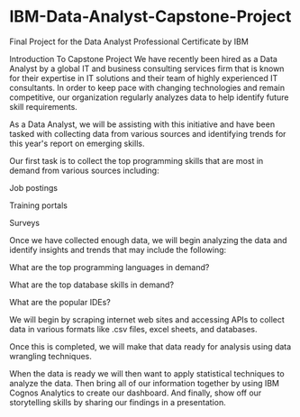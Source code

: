 # IBM-Data-Analyst-Capstone-Project
Final Project for the Data Analyst Professional Certificate by IBM


Introduction To Capstone Project
We have recently been hired as a Data Analyst by a global IT and business consulting services firm that is known for their expertise in IT solutions and their team of highly experienced IT consultants.  In order to keep pace with changing technologies and remain competitive, our organization regularly analyzes data to help identify future skill requirements. 

As a Data Analyst, we will be assisting with this initiative and have been tasked with collecting data from various sources and identifying trends for this year's report on emerging skills. 

Our first task is to collect the top programming skills that are most in demand from various sources including:

Job postings

Training portals

Surveys

Once we have collected enough data, we will begin analyzing the data and identify insights and trends that may include the following:

What are the top programming languages in demand?

What are the top database skills in demand?

What are the popular IDEs?

We will begin by scraping internet web sites and accessing APIs to collect data in various formats like .csv files, excel sheets, and databases.   
 
 

Once this is completed, we will make that data ready for analysis using data wrangling techniques. 
 
  
 
 

When the data is ready we will then want to apply statistical techniques to analyze the data.  Then bring all of our information together by using  IBM Cognos Analytics to create our dashboard. And finally, show off our storytelling skills by sharing our findings in a presentation.
